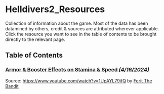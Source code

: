 # Helldivers2_Resources
Collection of information about the game.  Most of the data has been datamined by others, credit & sources are attributed wherever applicable.  Click the resource you want to see in the table of contents to be brought directly to the relevant page.

## Table of Contents

### [Armor & Booster Effects on Stamina & Speed *(4/16/2024)*](https://github.com/jankyaf/Helldivers2_Resources/blob/main/armor%20effects%20on%20speed%20and%20stamina.md)
Source: https://www.youtube.com/watch?v=1UpAYL79ifQ by [Ferit The Bandit](https://www.youtube.com/@FeritTheBandit)


